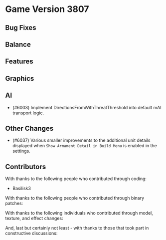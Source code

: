 # Game Version 3807

## Bug Fixes

<!-- Remove header when empty -->

## Balance

<!-- Remove header when empty -->

## Features

<!-- Remove header when empty -->

## Graphics

<!-- Remove header when empty -->

## AI

- (#6003) Implement DirectionsFromWithThreatThreshold into default mAI transport logic.

## Other Changes

- (#6037) Various smaller improvements to the additional unit details displayed when `Show Armament Detail in Build Menu` is enabled in the settings.

## Contributors

With thanks to the following people who contributed through coding:

- Basilisk3

With thanks to the following people who contributed through binary patches:

<!-- Remove when empty -->

With thanks to the following individuals who contributed through model, texture, and effect changes:

<!-- Remove when empty -->

And, last but certainly not least - with thanks to those that took part in constructive discussions:

<!-- Remove when empty -->
